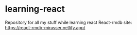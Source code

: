 # learning-react
Repository for all my stuff while learning react
React-rmdb site: https://react-rmdb-mirusser.netlify.app/

